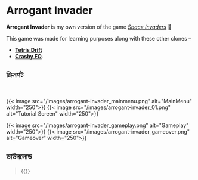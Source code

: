 # Arrogant Invader


**Arrogant Invader** is my own version of the game *[Space Invaders](https://en.wikipedia.org/wiki/Space_Invaders)* 👾

This game was made for learning purposes along with these other clones – 

- **[Tetris Drift](https://intisarbnaim.com/tetris-drift)** 
- **[Crashy FO](https://intisarbnaim.com/crashy-fo/)**.

## স্ক্রিনশট

<br>

{{< image src="/images/arrogant-invader_mainmenu.png" alt="MainMenu" width="250">}} {{< image src="/images/arrogant-invader_01.png" alt="Tutorial Screen" width="250">}}

{{< image src="/images/arrogant-invader_gameplay.png" alt="Gameplay" width="250">}} {{< image src="/images/arrogant-invader_gameover.png" alt="Gameover" width="250">}}

## ডাউনলোড

> {{<link href="https://darkspactus.itch.io/arrogant-invader" content="Arrogant Invader v1.0.0">}}

